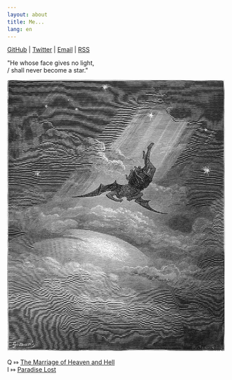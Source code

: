 ```yaml
---
layout: about
title: Me...
lang: en
---
```


[GitHub](https://github.com/raptazure) | [Twitter](https://twitter.com/raptazure) | [Email](mailto:hermit0x9@outlook.com) | [RSS](https://raptazure.github.io/rss.xml)


<div >

"He whose face gives no light,   
/ shall never become a star."

![fallen-angel](../content/images/pl.jpeg)

</div>

Q ⤇ [The Marriage of Heaven and Hell](https://en.wikipedia.org/wiki/The_Marriage_of_Heaven_and_Hell)  
I ⤇ [Paradise Lost](https://en.wikipedia.org/wiki/Paradise_Lost)